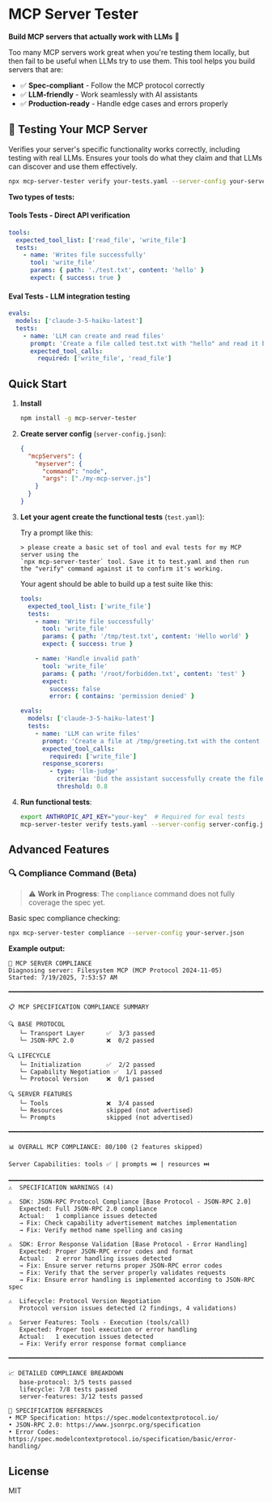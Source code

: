 # MCP Server Tester

**Build MCP servers that actually work with LLMs** 🤖

Too many MCP servers work great when you're testing them locally, but then fail to be useful when LLMs try to use them. This tool helps you build servers that are:

- ✅ **Spec-compliant** - Follow the MCP protocol correctly
- ✅ **LLM-friendly** - Work seamlessly with AI assistants
- ✅ **Production-ready** - Handle edge cases and errors properly

## 🧪 Testing Your MCP Server

Verifies your server's specific functionality works correctly, including testing with real LLMs. Ensures your tools do what they claim and that LLMs can discover and use them effectively.

```bash
npx mcp-server-tester verify your-tests.yaml --server-config your-server.json
```

**Two types of tests:**

#### Tools Tests - Direct API verification

```yaml
tools:
  expected_tool_list: ['read_file', 'write_file']
  tests:
    - name: 'Writes file successfully'
      tool: 'write_file'
      params: { path: './test.txt', content: 'hello' }
      expect: { success: true }
```

#### Eval Tests - LLM integration testing

```yaml
evals:
  models: ['claude-3-5-haiku-latest']
  tests:
    - name: 'LLM can create and read files'
      prompt: 'Create a file called test.txt with "hello" and read it back'
      expected_tool_calls:
        required: ['write_file', 'read_file']
```

## Quick Start

1. **Install**

   ```bash
   npm install -g mcp-server-tester
   ```

2. **Create server config** (`server-config.json`):

   ```json
   {
     "mcpServers": {
       "myserver": {
         "command": "node",
         "args": ["./my-mcp-server.js"]
       }
     }
   }
   ```

3. **Let your agent create the functional tests** (`test.yaml`):

   Try a prompt like this:

   ```console
   > please create a basic set of tool and eval tests for my MCP server using the
   `npx mcp-server-tester` tool. Save it to test.yaml and then run
   the "verify" command against it to confirm it's working.
   ```

   Your agent should be able to build up a test suite like this:

   ```yaml
   tools:
     expected_tool_list: ['write_file']
     tests:
       - name: 'Write file successfully'
         tool: 'write_file'
         params: { path: '/tmp/test.txt', content: 'Hello world' }
         expect: { success: true }

       - name: 'Handle invalid path'
         tool: 'write_file'
         params: { path: '/root/forbidden.txt', content: 'test' }
         expect:
           success: false
           error: { contains: 'permission denied' }

   evals:
     models: ['claude-3-5-haiku-latest']
     tests:
       - name: 'LLM can write files'
         prompt: 'Create a file at /tmp/greeting.txt with the content "Hello from Claude"'
         expected_tool_calls:
           required: ['write_file']
         response_scorers:
           - type: 'llm-judge'
             criteria: 'Did the assistant successfully create the file?'
             threshold: 0.8
   ```

4. **Run functional tests**:
   ```bash
   export ANTHROPIC_API_KEY="your-key"  # Required for eval tests
   mcp-server-tester verify tests.yaml --server-config server-config.json
   ```

## Advanced Features

### 🔍 Compliance Command (Beta)

> ⚠️ **Work in Progress**: The `compliance` command does not fully coverage the spec yet.

Basic spec compliance checking:

```bash
npx mcp-server-tester compliance --server-config your-server.json
```

**Example output:**

```
🏥 MCP SERVER COMPLIANCE
Diagnosing server: Filesystem MCP (MCP Protocol 2024-11-05)
Started: 7/19/2025, 7:53:57 AM

━━━━━━━━━━━━━━━━━━━━━━━━━━━━━━━━━━━━━━━━━━━━━━━━━━━━━━━━━━━━━━━━━━━━━━━━━━━━━━━━

📋 MCP SPECIFICATION COMPLIANCE SUMMARY

🔍 BASE PROTOCOL
   └─ Transport Layer      ✅  3/3 passed
   └─ JSON-RPC 2.0         ❌  0/2 passed

🔍 LIFECYCLE
   └─ Initialization       ✅  2/2 passed
   └─ Capability Negotiation ✅  1/1 passed
   └─ Protocol Version     ❌  0/1 passed

🔍 SERVER FEATURES
   └─ Tools                ❌  3/4 passed
   └─ Resources            skipped (not advertised)
   └─ Prompts              skipped (not advertised)

━━━━━━━━━━━━━━━━━━━━━━━━━━━━━━━━━━━━━━━━━━━━━━━━━━━━━━━━━━━━━━━━━━━━━━━━━━━━━━━━

📊 OVERALL MCP COMPLIANCE: 80/100 (2 features skipped)

Server Capabilities: tools ✅ | prompts ⏭️ | resources ⏭️

━━━━━━━━━━━━━━━━━━━━━━━━━━━━━━━━━━━━━━━━━━━━━━━━━━━━━━━━━━━━━━━━━━━━━━━━━━━━━━━━
⚠️  SPECIFICATION WARNINGS (4)

⚠️  SDK: JSON-RPC Protocol Compliance [Base Protocol - JSON-RPC 2.0]
   Expected: Full JSON-RPC 2.0 compliance
   Actual:   1 compliance issues detected
   → Fix: Check capability advertisement matches implementation
   → Fix: Verify method name spelling and casing

⚠️  SDK: Error Response Validation [Base Protocol - Error Handling]
   Expected: Proper JSON-RPC error codes and format
   Actual:   2 error handling issues detected
   → Fix: Ensure server returns proper JSON-RPC error codes
   → Fix: Verify that the server properly validates requests
   → Fix: Ensure error handling is implemented according to JSON-RPC spec

⚠️  Lifecycle: Protocol Version Negotiation
   Protocol version issues detected (2 findings, 4 validations)

⚠️  Server Features: Tools - Execution (tools/call)
   Expected: Proper tool execution or error handling
   Actual:   1 execution issues detected
   → Fix: Verify error response format compliance

━━━━━━━━━━━━━━━━━━━━━━━━━━━━━━━━━━━━━━━━━━━━━━━━━━━━━━━━━━━━━━━━━━━━━━━━━━━━━━━━

📈 DETAILED COMPLIANCE BREAKDOWN
   base-protocol: 3/5 tests passed
   lifecycle: 7/8 tests passed
   server-features: 3/12 tests passed

🔗 SPECIFICATION REFERENCES
• MCP Specification: https://spec.modelcontextprotocol.io/
• JSON-RPC 2.0: https://www.jsonrpc.org/specification
• Error Codes: https://spec.modelcontextprotocol.io/specification/basic/error-handling/
```

## License

MIT
